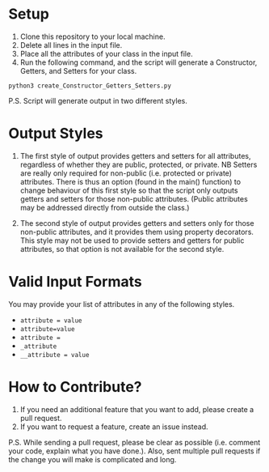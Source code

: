 # Setup
1. Clone this repository to your local machine.
2. Delete all lines in the input file.
3. Place all the attributes of your class in the input file.
4. Run the following command, and the script will generate a Constructor, Getters, and Setters for your class.

```
python3 create_Constructor_Getters_Setters.py
```

P.S. Script will generate output in two different styles.

# Output Styles
1. The first style of output provides getters and setters for all attributes, regardless of whether they are public, protected, or private. NB Setters are really only required for non-public (i.e. protected or private) attributes. There is thus an option (found in the main() function) to change behaviour of this first style so that the script only outputs getters and setters for those non-public attributes. (Public attributes may be addressed directly from outside the class.)

2. The second style of output provides getters and setters only for those non-public attributes, and it provides them using property decorators. This style may not be used to provide setters and getters for public attributes, so that option is not available for the second style.

# Valid Input Formats

You may provide your list of attributes in any of the following styles.

* `attribute = value`
* `attribute=value`
* `attribute =`
* `_attribute`
* `__attribute = value`

# How to Contribute?
1. If you need an additional feature that you want to add, please create a pull request. 
2. If you want to request a feature, create an issue instead.

P.S. While sending a pull request, please be clear as possible (i.e. comment your code, explain what you have done.). Also, sent multiple pull requests if the change you will make is complicated and long.
